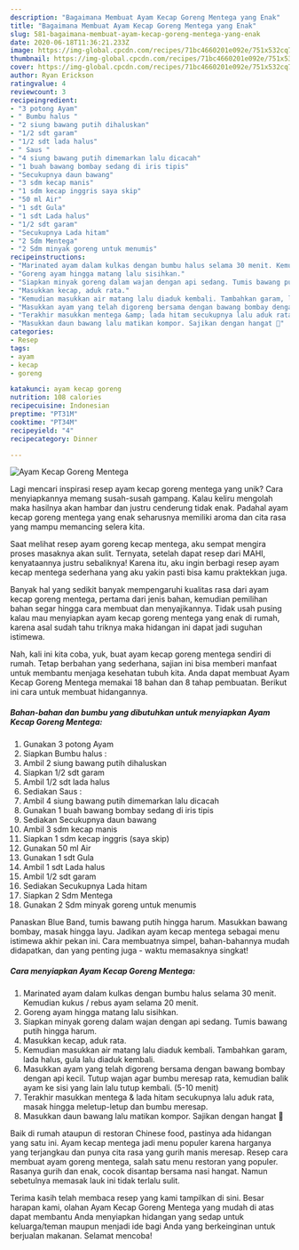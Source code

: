 ```yaml
---
description: "Bagaimana Membuat Ayam Kecap Goreng Mentega yang Enak"
title: "Bagaimana Membuat Ayam Kecap Goreng Mentega yang Enak"
slug: 581-bagaimana-membuat-ayam-kecap-goreng-mentega-yang-enak
date: 2020-06-18T11:36:21.233Z
image: https://img-global.cpcdn.com/recipes/71bc4660201e092e/751x532cq70/ayam-kecap-goreng-mentega-foto-resep-utama.jpg
thumbnail: https://img-global.cpcdn.com/recipes/71bc4660201e092e/751x532cq70/ayam-kecap-goreng-mentega-foto-resep-utama.jpg
cover: https://img-global.cpcdn.com/recipes/71bc4660201e092e/751x532cq70/ayam-kecap-goreng-mentega-foto-resep-utama.jpg
author: Ryan Erickson
ratingvalue: 4
reviewcount: 3
recipeingredient:
- "3 potong Ayam"
- " Bumbu halus "
- "2 siung bawang putih dihaluskan"
- "1/2 sdt garam"
- "1/2 sdt lada halus"
- " Saus "
- "4 siung bawang putih dimemarkan lalu dicacah"
- "1 buah bawang bombay sedang di iris tipis"
- "Secukupnya daun bawang"
- "3 sdm kecap manis"
- "1 sdm kecap inggris saya skip"
- "50 ml Air"
- "1 sdt Gula"
- "1 sdt Lada halus"
- "1/2 sdt garam"
- "Secukupnya Lada hitam"
- "2 Sdm Mentega"
- "2 Sdm minyak goreng untuk menumis"
recipeinstructions:
- "Marinated ayam dalam kulkas dengan bumbu halus selama 30 menit. Kemudian kukus / rebus ayam selama 20 menit."
- "Goreng ayam hingga matang lalu sisihkan."
- "Siapkan minyak goreng dalam wajan dengan api sedang. Tumis bawang putih hingga harum."
- "Masukkan kecap, aduk rata."
- "Kemudian masukkan air matang lalu diaduk kembali. Tambahkan garam, lada halus, gula lalu diaduk kembali."
- "Masukkan ayam yang telah digoreng bersama dengan bawang bombay dengan api kecil. Tutup wajan agar bumbu meresap rata, kemudian balik ayam ke sisi yang lain lalu tutup kembali. (5-10 menit)"
- "Terakhir masukkan mentega &amp; lada hitam secukupnya lalu aduk rata, masak hingga meletup-letup dan bumbu meresap."
- "Masukkan daun bawang lalu matikan kompor. Sajikan dengan hangat 🖤"
categories:
- Resep
tags:
- ayam
- kecap
- goreng

katakunci: ayam kecap goreng 
nutrition: 108 calories
recipecuisine: Indonesian
preptime: "PT31M"
cooktime: "PT34M"
recipeyield: "4"
recipecategory: Dinner

---
```



![Ayam Kecap Goreng Mentega](https://img-global.cpcdn.com/recipes/71bc4660201e092e/751x532cq70/ayam-kecap-goreng-mentega-foto-resep-utama.jpg)

Lagi mencari inspirasi resep ayam kecap goreng mentega yang unik? Cara menyiapkannya memang susah-susah gampang. Kalau keliru mengolah maka hasilnya akan hambar dan justru cenderung tidak enak. Padahal ayam kecap goreng mentega yang enak seharusnya memiliki aroma dan cita rasa yang mampu memancing selera kita.

Saat melihat resep ayam goreng kecap mentega, aku sempat mengira proses masaknya akan sulit. Ternyata, setelah dapat resep dari MAHI, kenyataannya justru sebaliknya! Karena itu, aku ingin berbagi resep ayam kecap mentega sederhana yang aku yakin pasti bisa kamu praktekkan juga.

Banyak hal yang sedikit banyak mempengaruhi kualitas rasa dari ayam kecap goreng mentega, pertama dari jenis bahan, kemudian pemilihan bahan segar hingga cara membuat dan menyajikannya. Tidak usah pusing kalau mau menyiapkan ayam kecap goreng mentega yang enak di rumah, karena asal sudah tahu triknya maka hidangan ini dapat jadi suguhan istimewa.


Nah, kali ini kita coba, yuk, buat ayam kecap goreng mentega sendiri di rumah. Tetap berbahan yang sederhana, sajian ini bisa memberi manfaat untuk membantu menjaga kesehatan tubuh kita. Anda dapat membuat Ayam Kecap Goreng Mentega memakai 18 bahan dan 8 tahap pembuatan. Berikut ini cara untuk membuat hidangannya.

<!--inarticleads1-->

##### Bahan-bahan dan bumbu yang dibutuhkan untuk menyiapkan Ayam Kecap Goreng Mentega:

1. Gunakan 3 potong Ayam
1. Siapkan  Bumbu halus :
1. Ambil 2 siung bawang putih dihaluskan
1. Siapkan 1/2 sdt garam
1. Ambil 1/2 sdt lada halus
1. Sediakan  Saus :
1. Ambil 4 siung bawang putih dimemarkan lalu dicacah
1. Gunakan 1 buah bawang bombay sedang di iris tipis
1. Sediakan Secukupnya daun bawang
1. Ambil 3 sdm kecap manis
1. Siapkan 1 sdm kecap inggris (saya skip)
1. Gunakan 50 ml Air
1. Gunakan 1 sdt Gula
1. Ambil 1 sdt Lada halus
1. Ambil 1/2 sdt garam
1. Sediakan Secukupnya Lada hitam
1. Siapkan 2 Sdm Mentega
1. Gunakan 2 Sdm minyak goreng untuk menumis


Panaskan Blue Band, tumis bawang putih hingga harum. Masukkan bawang bombay, masak hingga layu. Jadikan ayam kecap mentega sebagai menu istimewa akhir pekan ini. Cara membuatnya simpel, bahan-bahannya mudah didapatkan, dan yang penting juga - waktu memasaknya singkat! 

<!--inarticleads2-->

##### Cara menyiapkan Ayam Kecap Goreng Mentega:

1. Marinated ayam dalam kulkas dengan bumbu halus selama 30 menit. Kemudian kukus / rebus ayam selama 20 menit.
1. Goreng ayam hingga matang lalu sisihkan.
1. Siapkan minyak goreng dalam wajan dengan api sedang. Tumis bawang putih hingga harum.
1. Masukkan kecap, aduk rata.
1. Kemudian masukkan air matang lalu diaduk kembali. Tambahkan garam, lada halus, gula lalu diaduk kembali.
1. Masukkan ayam yang telah digoreng bersama dengan bawang bombay dengan api kecil. Tutup wajan agar bumbu meresap rata, kemudian balik ayam ke sisi yang lain lalu tutup kembali. (5-10 menit)
1. Terakhir masukkan mentega &amp; lada hitam secukupnya lalu aduk rata, masak hingga meletup-letup dan bumbu meresap.
1. Masukkan daun bawang lalu matikan kompor. Sajikan dengan hangat 🖤


Baik di rumah ataupun di restoran Chinese food, pastinya ada hidangan yang satu ini. Ayam kecap mentega jadi menu populer karena harganya yang terjangkau dan punya cita rasa yang gurih manis meresap. Resep cara membuat ayam goreng mentega, salah satu menu restoran yang populer. Rasanya gurih dan enak, cocok disantap bersama nasi hangat. Namun sebetulnya memasak lauk ini tidak terlalu sulit. 

Terima kasih telah membaca resep yang kami tampilkan di sini. Besar harapan kami, olahan Ayam Kecap Goreng Mentega yang mudah di atas dapat membantu Anda menyiapkan hidangan yang sedap untuk keluarga/teman maupun menjadi ide bagi Anda yang berkeinginan untuk berjualan makanan. Selamat mencoba!
